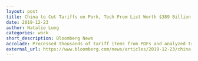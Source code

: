 ```yaml
---
layout: post
title: China to Cut Tariffs on Pork, Tech From List Worth $389 Billion
date: 2019-12-23
author: Natalie Lung
categories: work
short_description: Bloomberg News
accolade: Processed thousands of tariff items from PDFs and analyzed trade flow data under breaking news pressure
external_url: https://www.bloomberg.com/news/articles/2019-12-23/china-to-cut-tariffs-on-goods-including-pork-tech-items
---
```

